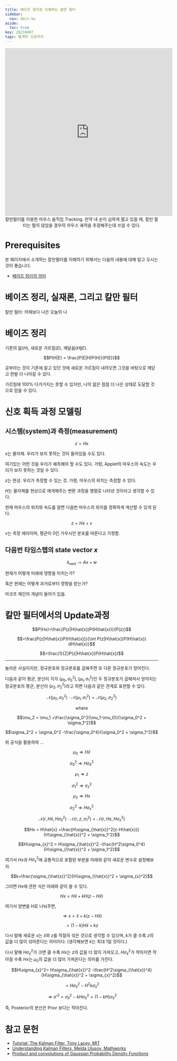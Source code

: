 ```yaml
---
title: 베이즈 정리로 이해하는 칼만 필터
sidebar:
  nav: docs-ko
aside:
  toc: true
key: 20210407
tags: 통계학 신호처리
---
```


<center>
  <iframe width = "550" height = "550" frameborder = "0" src="https://angeloyeo.github.io/p5/2021-04-07-Kalman_filter/"></iframe>
  <br>
  칼만필터를 이용한 마우스 움직임 Tracking. 만약 내 손이 심하게 떨고 있을 때, 칼만 필터는 떨지 않았을 경우의 마우스 궤적을 추정해주는데 쓰일 수 있다.
</center>

[//]:# (어떤 부분에 포커를 맞춰 설명할지 계속 고민해볼 것...)

[//]:# (비유를 너무 많이 이용하는 것 같아 불편함... 설명하다가도 생각 두 번 해야 하고...)

# Prerequisites

본 페이지에서 소개하는 칼만필터를 이해하기 위해서는 다음의 내용에 대해 알고 오시는 것이 좋습니다.

* [베이즈 정리의 의미](https://angeloyeo.github.io/2020/01/09/Bayes_rule.html)

# 베이즈 정리, 실재론, 그리고 칼만 필터

칼만 필터: 어제보다 나은 오늘의 나

# 베이즈 정리

기존의 앎($H$), 새로운 가르침($E$), 깨달음($H\|E$).

$$P(H|E) = \frac{P(E|H)P(H)}{P(E)}$$

공부라는 것이 기존에 알고 있던 것에 새로운 가르침이 내려오면 그것을 바탕으로 깨닫고 한발 더 나아갈 수 있다.

가르침에 100% 다가가지는 못할 수 있지만, 나의 앎은 점점 더 나은 상태로 도달할 것으로 믿을 수 있다.

# 신호 획득 과정 모델링

## 시스템(system)과 측정(measurement)

$$z = Hx$$

$x$는 물자체. 우리가 보지 못하는 것이 들어있을 수도 있다.

여기있는 어떤 것을 우리가 예측해야 할 수도 있다. 가령, Applet의 마우스의 속도는 우리가 보지 못하는 것일 수 있다.

$z$는 현상. 우리가 측정할 수 있는 것. 가령, 마우스의 위치는 측정할 수 있다.

$H$는 물자체를 현상으로 매개해주는 변환 과정을 행렬로 나타낸 것이라고 생각할 수 있다.

현재 마우스의 위치와 속도를 알면 다음번 마우스의 위치를 정확하게 계산할 수 있게 된다.

$$z = Hx+v$$

$v$는 측정 에러이며, 평균이 0인 가우시안 분포를 따른다고 가정함.

## 다음번 타임스텝의 state vector $x$

$$\hat{x}_{\text{next}} := Ax + w$$

현재가 어떻게 미래에 영향을 미치는가?

혹은 현재는 어떻게 과거로부터 영향을 받는가?

마코프 체인의 개념이 들어가 있음.

# 칼만 필터에서의 Update과정


$$P(Hx)=\frac{P(z|H\hat{x})P(H\hat{x})}{P(z)}$$

$$=\frac{P(z|H\hat{x})P(H\hat{x})}{\int P(z|H\hat{x})P(H\hat{x}) dH\hat{x}}$$

$$=\frac{1}{Z}P(z|H\hat{x})P(H\hat{x})$$

---

놀라운 사실이지만, 정규분포와 정규분포를 곱해주면 또 다른 정규분포가 얻어진다.

다음과 같이 평균, 분산이 각각 $(\mu_0, \sigma_0^2), (\mu_1, \sigma_1^2)$인 두 정규분포가 곱해져서 얻어지는 정규분포의 평균, 분산이 $(\mu_2, \sigma_2^2)$라고 하면 다음과 같은 관계로 표현할 수 있다.

$$\mathcal{N}(\mu_0, \sigma_0^2)\cdot\mathcal{N}(\mu_1, \sigma_1^2) = \mathcal{N}(\mu_2, \sigma_2^2)$$

<center>where</center>

$$\mu_2 = \mu_1 +\frac{\sigma_0^2(\mu_1-\mu_0)}{\sigma_0^2 + \sigma_1^2}$$

$$\sigma_2^2 = \sigma_0^2 -\frac{\sigma_0^4}{\sigma_0^2 + \sigma_1^2}$$

위 공식을 활용하여 ...

$$\mu_0 \Rightarrow H\hat{x}$$

$$\sigma_0^2 \Rightarrow H\sigma_{\hat{x}}^2$$

$$\mu_1 \Rightarrow z$$

$$\sigma_1^2 \Rightarrow \sigma_{z}^2$$

$$\mu_2 \Rightarrow Hx$$

$$\sigma_2^2 \Rightarrow H\sigma_{x}^2$$

$$\mathcal{N}(r, H\hat{x}, H\sigma_{\hat{x}}^2)\cdot\mathcal{N}(r, z, \sigma_1^2) = \mathcal{N}(r, Hx, H\sigma_{x}^2)$$

$$Hx = H\hat{x} +\frac{H\sigma_{\hat{x}}^2(z-H\hat{x})}{H\sigma_{\hat{x}}^2 + \sigma_1^2}$$

$$H\sigma_{x}^2 = H\sigma_{\hat{x}}^2 -\frac{H^2\sigma_0^4}{H\sigma_{\hat{x}}^2 + \sigma_1^2}$$

여기서 $Hx$과 $H\sigma_{x}^2$에 공통적으로 포함된 부분을 아래와 같이 새로운 변수로 설정해보자.

$$k=\frac{\sigma_{\hat{x}}^2}{H\sigma_{\hat{x}}^2 + \sigma_{x}^2}$$

그러면 $Hx$에 관한 식은 아래와 같이 쓸 수 있다.

$$Hx = H\hat{x} + kH(z - H\hat{x})$$

여기서 양변을 H로 나눠주면,

$$\Rightarrow x = \hat{x} + k(z - H\hat{x})$$

$$=(1-k)H\hat{x} +k z$$

다시 말해 새로운 $x$는 $\hat{x}$와 $z$를 적절히 섞은 것으로 생각할 수 있으며, $k$가 클 수록 $z$의 값을 더 많이 섞어준다는 의미이다. (생각해보면 $k$는 최대 1일 것이다.)

다시 말해 $H\sigma_{\hat{x}}^2$가 크면 클 수록 $Hx$는 $z$의 값을 더 많이 가져오고, $H\sigma_{\hat{x}}^2$가 작아지면 작아질 수록 $Hx$는 $\mu_0$의 값을 더 많이 가져온다는 의미를 가진다.


$$H\sigma_{x}^2= H\sigma_{\hat{x}}^2 -\frac{H^2\sigma_{\hat{x}}^4}{H\sigma_{\hat{x}}^2 + \sigma_{x}^2}$$

$$=H\sigma_{\hat{x}}^2 -H^2k\sigma_{\hat{x}}^2$$

$$\Rightarrow \sigma'^2 = \sigma_{\hat{x}}^2 - kH\sigma_{\hat{x}}^2=(1-kH)\sigma_{\hat{x}}^2$$

즉, Posterior의 분산은 Prior 보다는 작아진다.

# 참고 문헌

* [Tutorial: The Kalman Filter, Tony Lacey, MIT](http://web.mit.edu/kirtley/kirtley/binlustuff/literature/control/Kalman%20filter.pdf)
* [Understanding Kalman Filters, Melda Ulusoy, Mathworks](https://kr.mathworks.com/videos/series/understanding-kalman-filters.html)
* [Product and convolutions of Gaussian Probability Density Functions](http://www.lucamartino.altervista.org/2003-003.pdf)